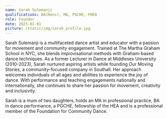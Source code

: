 ```yaml
---
name: Sarah Sulemanji
qualifications: BA(Hons), MA, PGCHE, FHEA
role: Founder
date: 2023-01-01
picture: /static/img/sarah_profile.jpg
---
```

Sarah Sulemanji is a multifaceted dance artist and educator with a passion for movement and community engagement. Trained at The Martha Graham School in NYC, she blends improvisational methods with Graham-based dance techniques. As a former Lecturer in Dance at Middlesex University (2010-2023), Sarah nurtured aspiring artists while founding Our Moving Stories, a community-focused company in Southall. Her approach welcomes individuals of all ages and abilities to experience the joy of dance. With performance and teaching engagements nationally and internationally, she continues to share her passion for movement, creativity and inclusivity. 
 
Sarah is a mum of two daughters, holds an MA in professional practice, BA in dance performance, a PGCHE, fellowship of the HEA and is a professional member of the Foundation for Community Dance.
